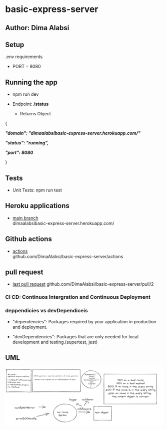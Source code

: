 # basic-express-server


## Author: Dima Alabsi


## Setup
 .env requirements
* PORT = 8080
## Running the app

* npm run dev

* Endpoint:  **/status** 

    * Returns Object

{

  ***"domain": "dimaalabsibasic-express-server.herokuapp.com/"***

  ***"status": "running",***

  ***"port": 8080***

}


## Tests

* Unit Tests: npm run test


## Heroku applications 

*   [main branch](https://dimaalabsibasic-express-server.herokuapp.com/)  
dimaalabsibasic-express-server.herokuapp.com/

## Github actions

*    [actions](https://github.com/DimaAlabsi/basic-express-server/actions)      
  github.com/DimaAlabsi/basic-express-server/actions

## pull request

* [last pull request](https://github.com/DimaAlabsi/basic-express-server/pull/2)
github.com/DimaAlabsi/basic-express-server/pull/2


### CI CD: Continuos Intergration and Continuous Deployment

### deppendicies vs devDependiceis

* "dependencies": Packages required by your application in production and deployment.

* "devDependencies": Packages that are only needed for local development and testing.(supertest, jest)

## UML

![notes](/uml-img/lab2.png)



